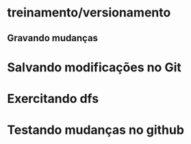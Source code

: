 # treinamento/versionamento
## Gravando mudanças

# Salvando modificações no Git
# Exercitando dfs
# Testando mudanças no github

